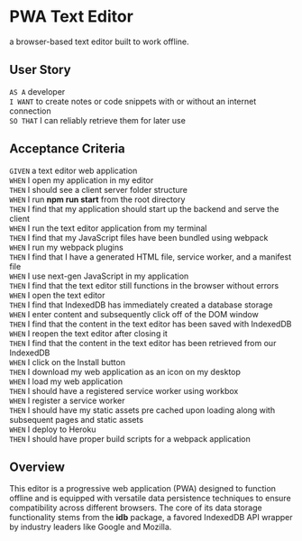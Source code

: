 # PWA Text Editor
a browser-based text editor built to work offline. 

## User Story 
`AS A` developer <br>
`I WANT` to create notes or code snippets with or without an internet connection <br>
`SO THAT` I can reliably retrieve them for later use <br>

## Acceptance Criteria
`GIVEN` a text editor web application <br>
`WHEN` I open my application in my editor <br>
`THEN` I should see a client server folder structure <br>
`WHEN` I run **npm run start** from the root directory <br>
`THEN` I find that my application should start up the backend and serve the client <br>
`WHEN` I run the text editor application from my terminal<br>
`THEN` I find that my JavaScript files have been bundled using webpack<br>
`WHEN` I run my webpack plugins<br>
`THEN` I find that I have a generated HTML file, service worker, and a manifest file<br>
`WHEN` I use next-gen JavaScript in my application <br>
`THEN` I find that the text editor still functions in the browser without errors<br>
`WHEN` I open the text editor<br>
`THEN` I find that IndexedDB has immediately created a database storage<br>
`WHEN` I enter content and subsequently click off of the DOM window<br>
`THEN` I find that the content in the text editor has been saved with IndexedDB<br>
`WHEN` I reopen the text editor after closing it<br>
`THEN` I find that the content in the text editor has been retrieved from our IndexedDB<br>
`WHEN` I click on the Install button<br>
`THEN` I download my web application as an icon on my desktop<br>
`WHEN` I load my web application<br>
`THEN` I should have a registered service worker using workbox<br>
`WHEN` I register a service worker<br>
`THEN` I should have my static assets pre cached upon loading along with subsequent pages and static assets<br>
`WHEN` I deploy to Heroku<br>
`THEN` I should have proper build scripts for a webpack application<br>

## Overview
This editor is a progressive web application (PWA) designed to function offline and is equipped with versatile data persistence techniques to ensure compatibility across different browsers. The core of its data storage functionality stems from the **idb** package, a favored IndexedDB API wrapper by industry leaders like Google and Mozilla. 